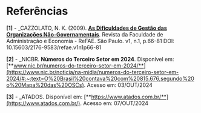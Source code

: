 # Referências

**[1]** - _CAZZOLATO, N. K. (2009). [**As Dificuldades de Gestão das Organizações Não-Governamentais**](https://core.ac.uk/download/pdf/229080571.pdf). Revista da Faculdade de Administração e Economia - ReFAE. São Paulo. v1, n.1, p.66-81 DOI: 10.15603/2176-9583/refae.v1n1p66-81

**[2]** - _NICBR. **Números do Terceiro Setor em 2024**.  Disponível em: [**www.nic.br/numeros-do-terceiro-setor-em-2024/**](https://www.nic.br/noticia/na-midia/numeros-do-terceiro-setor-em-2024/#:~:text=O%20Brasil%20contava%20com%20815.676,segundo%20o%20Mapa%20das%20OSCs). Acesso em: 03/OUT/2024

**[3]** - _ATADOS. Disponível em: [**https://www.atados.com.br/**](https://www.atados.com.br/). Acesso em: 07/OUT/2024